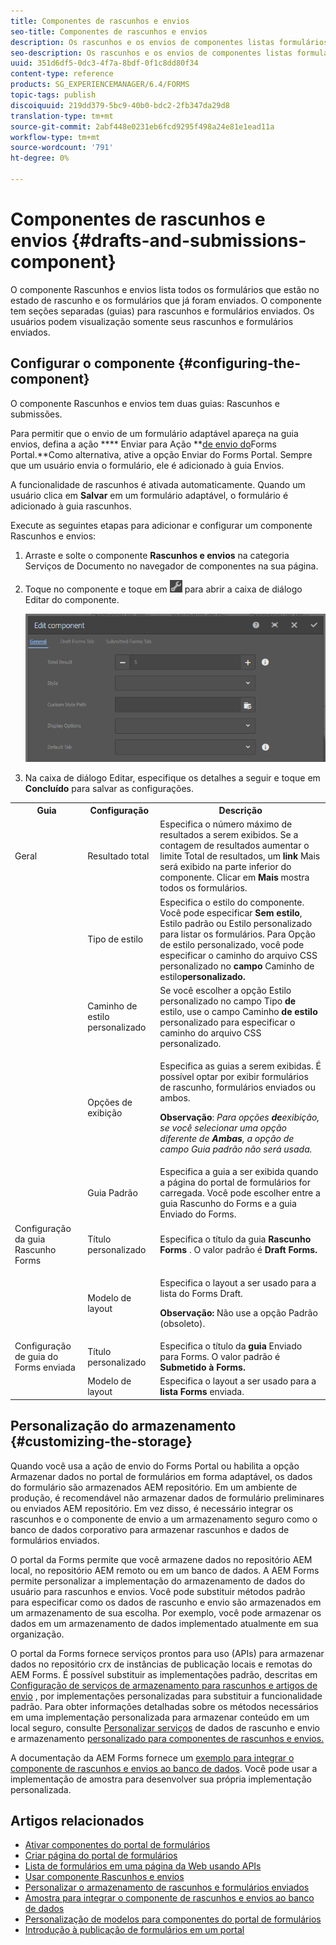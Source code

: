 ```yaml
---
title: Componentes de rascunhos e envios
seo-title: Componentes de rascunhos e envios
description: Os rascunhos e os envios de componentes listas formulários que estão no estado de rascunho e já foram enviados. Você pode personalizar a aparência e o estilo do componente.
seo-description: Os rascunhos e os envios de componentes listas formulários que estão no estado de rascunho e já foram enviados. Você pode personalizar a aparência e o estilo do componente.
uuid: 351d6df5-0dc3-4f7a-8bdf-0f1c8dd80f34
content-type: reference
products: SG_EXPERIENCEMANAGER/6.4/FORMS
topic-tags: publish
discoiquuid: 219dd379-5bc9-40b0-bdc2-2fb347da29d8
translation-type: tm+mt
source-git-commit: 2abf448e0231eb6fcd9295f498a24e81e1ead11a
workflow-type: tm+mt
source-wordcount: '791'
ht-degree: 0%

---
```



# Componentes de rascunhos e envios {#drafts-and-submissions-component}

O componente Rascunhos e envios lista todos os formulários que estão no estado de rascunho e os formulários que já foram enviados. O componente tem seções separadas (guias) para rascunhos e formulários enviados. Os usuários podem visualização somente seus rascunhos e formulários enviados.

## Configurar o componente {#configuring-the-component}

O componente Rascunhos e envios tem duas guias: Rascunhos e submissões.

Para permitir que o envio de um formulário adaptável apareça na guia envios, defina a ação **** Enviar para Ação **[de envio do](/help/forms/using/configuring-submit-actions.md)Forms Portal.**Como alternativa, ative a opção Enviar do Forms Portal. Sempre que um usuário envia o formulário, ele é adicionado à guia Envios.

A funcionalidade de rascunhos é ativada automaticamente. Quando um usuário clica em **Salvar** em um formulário adaptável, o formulário é adicionado à guia rascunhos.

Execute as seguintes etapas para adicionar e configurar um componente Rascunhos e envios:

1. Arraste e solte o componente **Rascunhos e envios** na categoria Serviços de Documento no navegador de componentes na sua página.
1. Toque no componente e toque em ![settings_icon](assets/settings_icon.png) para abrir a caixa de diálogo Editar do componente.

   ![Componente Rascunhos e envio](assets/drafts-submissions-edit.png)

1. Na caixa de diálogo Editar, especifique os detalhes a seguir e toque em **Concluído** para salvar as configurações.

<table>
 <tbody>
  <tr>
   <th>Guia</th>
   <th>Configuração</th>
   <th>Descrição</th>
  </tr>
  <tr>
   <td>Geral</td>
   <td>Resultado total</td>
   <td>Especifica o número máximo de resultados a serem exibidos. Se a contagem de resultados aumentar o limite Total de resultados, um <strong>link </strong>Mais será exibido na parte inferior do componente. Clicar em <strong>Mais </strong>mostra todos os formulários. </td>
  </tr>
  <tr>
   <td> </td>
   <td>Tipo de estilo</td>
   <td>Especifica o estilo do componente. Você pode especificar <strong>Sem estilo</strong>, Estilo <strong></strong>padrão ou Estilo <strong></strong> personalizado para listar os formulários. Para Opção de estilo personalizado, você pode especificar o caminho do arquivo CSS personalizado no <strong>campo </strong>Caminho de estilo<strong>personalizado.</strong></td>
  </tr>
  <tr>
   <td> </td>
   <td>Caminho de estilo personalizado</td>
   <td>Se você escolher a opção Estilo <strong></strong> personalizado no campo Tipo <strong>de</strong> estilo, use o campo Caminho <strong>de estilo</strong> personalizado para especificar o caminho do arquivo CSS personalizado. </td>
  </tr>
  <tr>
   <td> </td>
   <td>Opções de exibição</td>
   <td><p>Especifica as guias a serem exibidas. É possível optar por exibir formulários de rascunho, formulários enviados ou ambos. </p> <p><strong>Observação</strong>:<em> Para opções <strong>de</strong>exibição, se você selecionar uma opção diferente de <strong>Ambas</strong>, a opção de campo Guia <strong></strong> padrão não será usada.</em></p> </td>
  </tr>
  <tr>
   <td> </td>
   <td>Guia Padrão</td>
   <td>Especifica a guia a ser exibida quando a página do portal de formulários for carregada. Você pode escolher entre a guia <strong></strong> Rascunho do Forms e a guia <strong></strong>Enviado do Forms.</td>
  </tr>
  <tr>
   <td>Configuração da guia Rascunho Forms</td>
   <td>Título personalizado</td>
   <td>Especifica o título da guia <strong>Rascunho Forms</strong> . O valor padrão é <strong>Draft Forms.</strong></td>
  </tr>
  <tr>
   <td> </td>
   <td>Modelo de layout</td>
   <td><p>Especifica o layout a ser usado para a lista do Forms Draft.</p> <p><strong>Observação:</strong> Não use a opção Padrão (obsoleto).<br /> </p> </td>
  </tr>
  <tr>
   <td>Configuração de guia do Forms enviada</td>
   <td>Título personalizado </td>
   <td>Especifica o título da <strong>guia </strong>Enviado para Forms. O valor padrão é <strong>Submetido à Forms.</strong></td>
  </tr>
  <tr>
   <td> </td>
   <td>Modelo de layout</td>
   <td>Especifica o layout a ser usado para a<strong> lista Forms </strong>enviada. </td>
  </tr>
 </tbody>
</table>

## Personalização do armazenamento {#customizing-the-storage}

Quando você usa a ação de envio do Forms Portal ou habilita a opção Armazenar dados no portal de formulários em forma adaptável, os dados do formulário são armazenados AEM repositório. Em um ambiente de produção, é recomendável não armazenar dados de formulário preliminares ou enviados AEM repositório. Em vez disso, é necessário integrar os rascunhos e o componente de envio a um armazenamento seguro como o banco de dados corporativo para armazenar rascunhos e dados de formulários enviados.

O portal da Forms permite que você armazene dados no repositório AEM local, no repositório AEM remoto ou em um banco de dados. A AEM Forms permite personalizar a implementação do armazenamento de dados do usuário para rascunhos e envios. Você pode substituir métodos padrão para especificar como os dados de rascunho e envio são armazenados em um armazenamento de sua escolha. Por exemplo, você pode armazenar os dados em um armazenamento de dados implementado atualmente em sua organização.

O portal da Forms fornece serviços prontos para uso (APIs) para armazenar dados no repositório crx de instâncias de publicação locais e remotas do AEM Forms. É possível substituir as implementações padrão, descritas em [Configuração de serviços de armazenamento para rascunhos e artigos de envio](/help/forms/using/configuring-draft-submission-storage.md) , por implementações personalizadas para substituir a funcionalidade padrão. Para obter informações detalhadas sobre os métodos necessários em uma implementação personalizada para armazenar conteúdo em um local seguro, consulte [Personalizar serviços](/help/forms/using/custom-draft-submission-data-services.md) de dados de rascunho e envio e armazenamento [personalizado para componentes de rascunhos e envios.](/help/forms/using/adding-custom-storage-provider-forms.md)

A documentação da AEM Forms fornece um [exemplo para integrar o componente de rascunhos e envios ao banco de dados](https://helpx.adobe.com/in/experience-manager/6-4/forms/using/integrate-draft-submission-database.html). Você pode usar a implementação de amostra para desenvolver sua própria implementação personalizada.

## Artigos relacionados

* [Ativar componentes do portal de formulários](/help/forms/using/enabling-forms-portal-components.md)
* [Criar página do portal de formulários](/help/forms/using/creating-form-portal-page.md)
* [Lista de formulários em uma página da Web usando APIs](/help/forms/using/listing-forms-webpage-using-apis.md)
* [Usar componente Rascunhos e envios](/help/forms/using/draft-submission-component.md)
* [Personalizar o armazenamento de rascunhos e formulários enviados](/help/forms/using/draft-submission-component.md)
* [Amostra para integrar o componente de rascunhos e envios ao banco de dados](/help/forms/using/integrate-draft-submission-database.md)
* [Personalização de modelos para componentes do portal de formulários](/help/forms/using/customizing-templates-forms-portal-components.md)
* [Introdução à publicação de formulários em um portal](/help/forms/using/introduction-publishing-forms.md)
